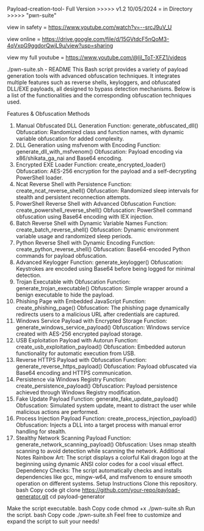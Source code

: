 Payload-creation-tool-
Full Version >>>>> v1.2 10/05/2024 = in Directory >>>>> "pwn-suite"

view in safety = https://www.youtube.com/watch?v=--srcJ9uV_U

view online = https://drive.google.com/file/d/15GVtdcF5nQoM3-4qVxpG9ggdorQwjL9u/view?usp=sharing

view my full youtube = https://www.youtube.com/@lil_ToT-XFZ1/videos


./pwn-suite.sh - README
This Bash script provides a variety of payload generation tools with advanced obfuscation techniques. It integrates multiple features such as reverse shells, keyloggers, and obfuscated DLL/EXE payloads, all designed to bypass detection mechanisms. Below is a list of the functionalities and the corresponding obfuscation techniques used.

Features & Obfuscation Methods
1. Manual Obfuscated DLL Generation
Function: generate_obfuscated_dll()
Obfuscation: Randomized class and function names, with dynamic variable obfuscation for added complexity.
2. DLL Generation using msfvenom with Encoding
Function: generate_dll_with_msfvenom()
Obfuscation: Payload encoding via x86/shikata_ga_nai and Base64 encoding.
3. Encrypted EXE Loader
Function: create_encrypted_loader()
Obfuscation: AES-256 encryption for the payload and a self-decrypting PowerShell loader.
4. Ncat Reverse Shell with Persistence
Function: create_ncat_reverse_shell()
Obfuscation: Randomized sleep intervals for stealth and persistent reconnection attempts.
5. PowerShell Reverse Shell with Advanced Obfuscation
Function: create_powershell_reverse_shell()
Obfuscation: PowerShell command obfuscation using Base64 encoding with IEX injection.
6. Batch Reverse Shell with Dynamic Variable Names
Function: create_batch_reverse_shell()
Obfuscation: Dynamic environment variable usage and randomized sleep periods.
7. Python Reverse Shell with Dynamic Encoding
Function: create_python_reverse_shell()
Obfuscation: Base64-encoded Python commands for payload obfuscation.
8. Advanced Keylogger
Function: generate_keylogger()
Obfuscation: Keystrokes are encoded using Base64 before being logged for minimal detection.
9. Trojan Executable with Obfuscation
Function: generate_trojan_executable()
Obfuscation: Simple wrapper around a benign executable to hide the payload.
10. Phishing Page with Embedded JavaScript
Function: create_phishing_page()
Obfuscation: The phishing page dynamically redirects users to a malicious URL after credentials are captured.
11. Windows Service Payload with Encrypted Storage
Function: generate_windows_service_payload()
Obfuscation: Windows service created with AES-256 encrypted payload storage.
12. USB Exploitation Payload with Autorun
Function: create_usb_exploitation_payload()
Obfuscation: Embedded autorun functionality for automatic execution from USB.
13. Reverse HTTPS Payload with Obfuscation
Function: generate_reverse_https_payload()
Obfuscation: Payload obfuscated via Base64 encoding and HTTPS communication.
14. Persistence via Windows Registry
Function: create_persistence_payload()
Obfuscation: Payload persistence achieved through Windows Registry modification.
15. Fake Update Payload
Function: generate_fake_update_payload()
Obfuscation: Simulated system update, meant to distract the user while malicious actions are performed.
16. Process Injection Payload
Function: create_process_injection_payload()
Obfuscation: Injects a DLL into a target process with manual error handling for stealth.
17. Stealthy Network Scanning Payload
Function: generate_network_scanning_payload()
Obfuscation: Uses nmap stealth scanning to avoid detection while scanning the network.
Additional Notes
Rainbow Art: The script displays a colorful Kali dragon logo at the beginning using dynamic ANSI color codes for a cool visual effect.
Dependency Checks: The script automatically checks and installs dependencies like gcc, mingw-w64, and msfvenom to ensure smooth operation on different systems.
Setup Instructions
Clone this repository.
bash
Copy code
git clone https://github.com/your-repo/payload-generator.git
cd payload-generator

Make the script executable.
bash
Copy code
chmod +x ./pwn-suite.sh
Run the script.
bash
Copy code
./pwn-suite.sh
Feel free to customize and expand the script to suit your needs!
